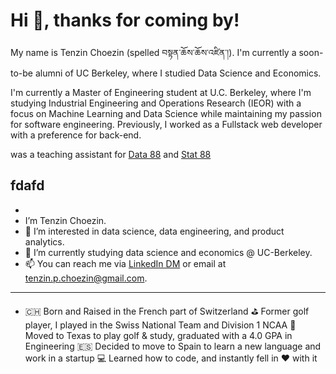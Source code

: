 # Hi 👋, thanks for coming by! 

My name is Tenzin Choezin (spelled བསྟན་ཆོས་ཆོས་འཛིན་།). I'm currently a soon-to-be alumni of UC Berkeley, where I studied Data Science and Economics.

I'm currently a Master of Engineering student at U.C. Berkeley, where I'm studying Industrial Engineering and Operations Research (IEOR) with a focus on Machine Learning and Data Science while maintaining my passion for software engineering. Previously, I worked as a Fullstack web developer with a preference for back-end.




was a teaching assistant for [Data 88](https://data-88e.github.io/fa20/) and [Stat 88](http://stat88.org/)


fdafd
- 
- 
- I’m Tenzin Choezin.
- 👀 I’m interested in data science, data engineering, and product analytics. 
- 🌱 I’m currently studying data science and economics @ UC-Berkeley.
- 📫 You can reach me via [LinkedIn DM](https://www.linkedin.com/in/tenzinchoezin/) or email at tenzin.p.choezin@gmail.com. 



-------
- 🇨🇭 Born and Raised in the French part of Switzerland
⛳️ Former golf player, I played in the Swiss National Team and Division 1 NCAA
🌵 Moved to Texas to play golf & study, graduated with a 4.0 GPA in Engineering
🇪🇸 Decided to move to Spain to learn a new language and work in a startup
💻 Learned how to code, and instantly fell in ♥️ with it
